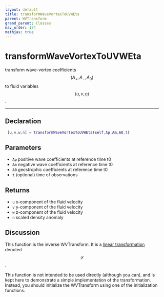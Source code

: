 ```yaml
---
layout: default
title: transformWaveVortexToUVWEta
parent: WVTransform
grand_parent: Classes
nav_order: 174
mathjax: true
---
```


#  transformWaveVortexToUVWEta

transform wave-vortex coefficients $$(A_+,A_-,A_0)$$ to fluid variables $$(u,v,\eta)$$.


---

## Declaration
```matlab
 [u,v,w,n] = transformWaveVortexToUVWEta(self,Ap,Am,A0,t)
```
## Parameters
+ `Ap`  positive wave coefficients at reference time t0
+ `Am`  negative wave coefficients at reference time t0
+ `A0`  geostrophic coefficients at reference time t0
+ `t`  (optional) time of observations

## Returns
+ `u`  x-component of the fluid velocity
+ `v`  y-component of the fluid velocity
+ `w`  z-component of the fluid velocity
+ `n`  scaled density anomaly

## Discussion

  This function is the inverse WVTransform. It is a
  [linear
  transformation](/mathematical-introduction/transformations.html)
  denoted $$\mathcal{L}$$.
 
  This function is not intended to be used directly (although
  you can), and is kept here to demonstrate a simple
  implementation of the transformation. Instead, you should
  initialize the WVTransform using one of the
  initialization functions.
 
                    
